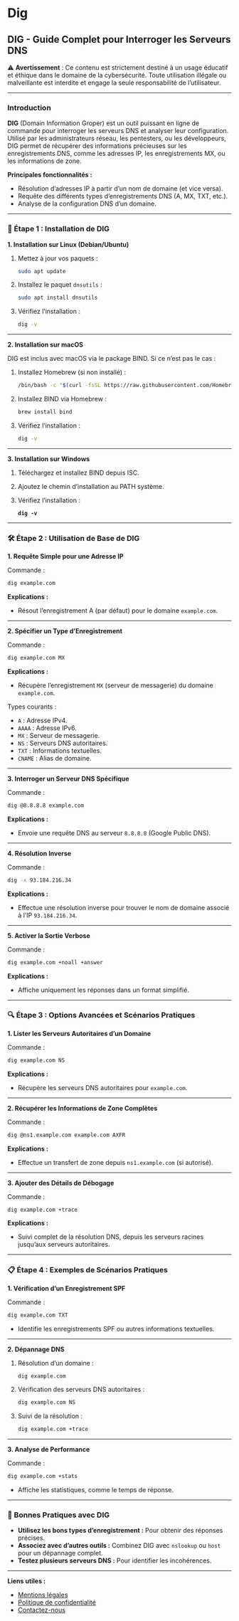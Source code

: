 # Dig

## **DIG - Guide Complet pour Interroger les Serveurs DNS**

⚠️ **Avertissement** : Ce contenu est strictement destiné à un usage éducatif et éthique dans le domaine de la cybersécurité. Toute utilisation illégale ou malveillante est interdite et engage la seule responsabilité de l’utilisateur.

***

### **Introduction**



**DIG** (Domain Information Groper) est un outil puissant en ligne de commande pour interroger les serveurs DNS et analyser leur configuration. Utilisé par les administrateurs réseau, les pentesters, ou les développeurs, DIG permet de récupérer des informations précieuses sur les enregistrements DNS, comme les adresses IP, les enregistrements MX, ou les informations de zone.

**Principales fonctionnalités :**

* Résolution d’adresses IP à partir d’un nom de domaine (et vice versa).
* Requête des différents types d’enregistrements DNS (A, MX, TXT, etc.).
* Analyse de la configuration DNS d’un domaine.

***

### **🚀 Étape 1 : Installation de DIG**

**1. Installation sur Linux (Debian/Ubuntu)**

1.  Mettez à jour vos paquets :

    ```bash
    sudo apt update
    ```
2.  Installez le paquet `dnsutils` :

    ```bash
    sudo apt install dnsutils
    ```
3.  Vérifiez l’installation :

    ```bash
    dig -v
    ```

***

**2. Installation sur macOS**

DIG est inclus avec macOS via le package BIND. Si ce n’est pas le cas :

1.  Installez Homebrew (si non installé) :

    ```bash
    /bin/bash -c "$(curl -fsSL https://raw.githubusercontent.com/Homebrew/install/HEAD/install.sh)"
    ```
2.  Installez BIND via Homebrew :

    ```bash
    brew install bind
    ```
3.  Vérifiez l’installation :

    ```bash
    dig -v
    ```

***

**3. Installation sur Windows**

1. Téléchargez et installez BIND depuis ISC.
2. Ajoutez le chemin d’installation au PATH système.
3.  Vérifiez l’installation :

    <pre class="language-bash"><code class="lang-bash"><strong>dig -v
    </strong></code></pre>

***

### **🛠️ Étape 2 : Utilisation de Base de DIG**

**1. Requête Simple pour une Adresse IP**

Commande :

```bash
dig example.com
```

**Explications :**

* Résout l’enregistrement A (par défaut) pour le domaine `example.com`.

***

**2. Spécifier un Type d’Enregistrement**

Commande :

```bash
dig example.com MX
```

**Explications :**

* Récupère l’enregistrement `MX` (serveur de messagerie) du domaine `example.com`.

Types courants :

* `A` : Adresse IPv4.
* `AAAA` : Adresse IPv6.
* `MX` : Serveur de messagerie.
* `NS` : Serveurs DNS autoritaires.
* `TXT` : Informations textuelles.
* `CNAME` : Alias de domaine.

***

**3. Interroger un Serveur DNS Spécifique**

Commande :

```bash
dig @8.8.8.8 example.com
```

**Explications :**

* Envoie une requête DNS au serveur `8.8.8.8` (Google Public DNS).

***

**4. Résolution Inverse**

Commande :

```bash
dig -x 93.184.216.34
```

**Explications :**

* Effectue une résolution inverse pour trouver le nom de domaine associé à l’IP `93.184.216.34`.

***

**5. Activer la Sortie Verbose**

Commande :

```bash
dig example.com +noall +answer
```

**Explications :**

* Affiche uniquement les réponses dans un format simplifié.

***

### **🔍 Étape 3 : Options Avancées et Scénarios Pratiques**

**1. Lister les Serveurs Autoritaires d’un Domaine**

Commande :

```bash
dig example.com NS
```

**Explications :**

* Récupère les serveurs DNS autoritaires pour `example.com`.

***

**2. Récupérer les Informations de Zone Complètes**

Commande :

```bash
dig @ns1.example.com example.com AXFR
```

**Explications :**

* Effectue un transfert de zone depuis `ns1.example.com` (si autorisé).

***

**3. Ajouter des Détails de Débogage**

Commande :

```bash
dig example.com +trace
```

**Explications :**

* Suivi complet de la résolution DNS, depuis les serveurs racines jusqu’aux serveurs autoritaires.

***

### **📋 Étape 4 : Exemples de Scénarios Pratiques**

**1. Vérification d’un Enregistrement SPF**

Commande :

```bash
dig example.com TXT
```

* Identifie les enregistrements SPF ou autres informations textuelles.

***

**2. Dépannage DNS**

1.  Résolution d’un domaine :

    ```bash
    dig example.com
    ```
2.  Vérification des serveurs DNS autoritaires :

    ```bash
    dig example.com NS
    ```
3.  Suivi de la résolution :

    ```bash
    dig example.com +trace
    ```

***

**3. Analyse de Performance**

Commande :

```bash
dig example.com +stats
```

* Affiche les statistiques, comme le temps de réponse.

***

### **📖 Bonnes Pratiques avec DIG**

* **Utilisez les bons types d’enregistrement :** Pour obtenir des réponses précises.
* **Associez avec d’autres outils :** Combinez DIG avec `nslookup` ou `host` pour un dépannage complet.
* **Testez plusieurs serveurs DNS :** Pour identifier les incohérences.

***

**Liens utiles :**

* [Mentions légales](https://dika-1.gitbook.io/road-to-hacker/mentions-legales)
* [Politique de confidentialité](https://dika-1.gitbook.io/road-to-hacker/politique-de-confidentialite)
* [Contactez-nous](mailto:dika-road-to-hacker@protonmail.com)
